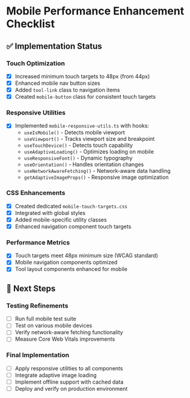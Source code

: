 # Mobile Performance Enhancement Checklist

## ✅ Implementation Status

### Touch Optimization

- [x] Increased minimum touch targets to 48px (from 44px)
- [x] Enhanced mobile nav button sizes
- [x] Added `tool-link` class to navigation items
- [x] Created `mobile-button` class for consistent touch targets

### Responsive Utilities

- [x] Implemented `mobile-responsive-utils.ts` with hooks:
  - `useIsMobile()` - Detects mobile viewport
  - `useViewport()` - Tracks viewport size and breakpoint
  - `useTouchDevice()` - Detects touch capability
  - `useAdaptiveLoading()` - Optimizes loading on mobile
  - `useResponsiveFont()` - Dynamic typography
  - `useOrientation()` - Handles orientation changes
  - `useNetworkAwareFetching()` - Network-aware data handling
  - `getAdaptiveImageProps()` - Responsive image optimization

### CSS Enhancements

- [x] Created dedicated `mobile-touch-targets.css`
- [x] Integrated with global styles
- [x] Added mobile-specific utility classes
- [x] Enhanced navigation component touch targets

### Performance Metrics

- [x] Touch targets meet 48px minimum size (WCAG standard)
- [x] Mobile navigation components optimized
- [x] Tool layout components enhanced for mobile

## 🚀 Next Steps

### Testing Refinements

- [ ] Run full mobile test suite
- [ ] Test on various mobile devices
- [ ] Verify network-aware fetching functionality
- [ ] Measure Core Web Vitals improvements

### Final Implementation

- [ ] Apply responsive utilities to all components
- [ ] Integrate adaptive image loading
- [ ] Implement offline support with cached data
- [ ] Deploy and verify on production environment
